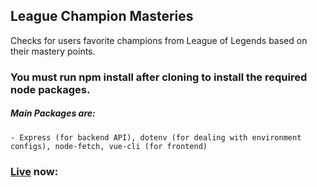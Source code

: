 ## League Champion Masteries

Checks for users favorite champions from League of Legends based on their mastery points. 

### You must run npm install after cloning to install the required node packages.
  ##### Main Packages are:
    - Express (for backend API), dotenv (for dealing with environment configs), node-fetch, vue-cli (for frontend)
    
### [Live](http://leagueoflegends-masteries.herokuapp.com/) now:

